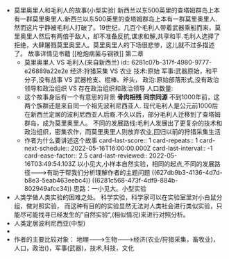 - 莫里奥里人和毛利人的故事(小型实验)
  新西兰以东500英里的查塔姆群岛上本有一群莫里奥里人.新西兰以东500英里的查塔姆群岛上本有一群莫里奥里人.然而这片宁静被毛利人打破了。19世纪，几百个毛利人带着武器乘船而来，莫里奥里人然后有两倍于敌人，却不准备反抗,谋求和解,共享和平.毛利人选择了拒绝，大肆屠戮莫里奥里人。莫里奥里人的下场很悲惨，这儿就不过多描述了。
  故事详情见书籍 [[枪炮病菌与钢铁]] 第二章
	- 莫里奥里人 VS 毛利人(来自新西兰)
	  id:: 6281c07b-317f-4980-9777-e26889a22e2e
	  经济:狩猎采集 VS 农业
	  技术:原始
	  军事:武器原始，和平分子,没有战事 VS 武器枪支、棍棒、斧头，
	  政治:原始部落形式,没有政治领导和政治组织 VS 存在政治组织和政治领导
	  人口数量:
	- 这个故事身后有一个有意思的背景
	  **骨肉相残** **同宗同源**
	  不到1000年前，这两个族群还是来自同一个祖先波利尼西亚人.
	  现代毛利人是公元前1000后在新西兰定居的波利尼西亚人后裔.不久以后，部分毛利人迁移到了查塔姆群岛，成为莫里奥里人。
	  不同的发展路线:毛利人发展出了更复杂的技术和政治组织，密集农作，而莫里奥里人则放弃农业,回归以前的狩猎采集生活
	- 作者为什么要讲述这个故事 
	  card-last-score:: 1
	  card-repeats:: 1
	  card-next-schedule:: 2022-05-16T16:00:00.000Z
	  card-last-interval:: -1
	  card-ease-factor:: 2.5
	  card-last-reviewed:: 2022-05-16T03:49:54.103Z
	  以小见大,小样本自然实验，相同的起点,不同的发展路径--->有助于帮我们分析理解作者的主题问题 ((627db9b3-4136-4d7d-b8e3-5eab463eebc4)) ((6281c568-473f-4df9-884b-802949afcc34))
	  思路：一小见大。小型实验
- 人类学做人类实验的困难之处。
  科学实验，科学家可以在实验室里对小白鼠分组，做对照实验，
  而这种有目的的实验显然无法对人类社会进行类似实验，只能尽可能找寻已经发生的”自然实验“,(相似情况)来进行对照分析。
- 人类定居波利尼西亚(中型)
-
- 作者的主要比较对象：
  地理--->生物--->经济(农业/狩猎采集，畜牧业)，人口，政治()，军事(武器)，技术,科技，文化